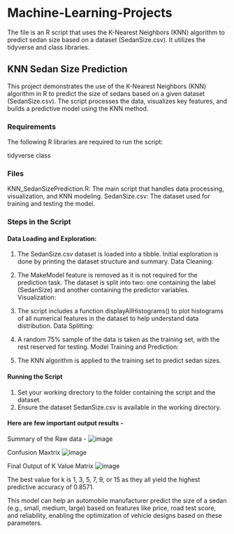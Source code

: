 # Machine-Learning-Projects

The file is an R script that uses the K-Nearest Neighbors (KNN) algorithm to predict sedan size based on a dataset (SedanSize.csv). It utilizes the tidyverse and class libraries. 

## KNN Sedan Size Prediction

This project demonstrates the use of the K-Nearest Neighbors (KNN) algorithm in R to predict the size of sedans based on a given dataset (SedanSize.csv). The script processes the data, visualizes key features, and builds a predictive model using the KNN method.

### Requirements
The following R libraries are required to run the script:

tidyverse
class

### Files
KNN_SedanSizePrediction.R: The main script that handles data processing, visualization, and KNN modeling.
SedanSize.csv: The dataset used for training and testing the model.

### Steps in the Script
#### Data Loading and Exploration:

1. The SedanSize.csv dataset is loaded into a tibble.
Initial exploration is done by printing the dataset structure and summary.
Data Cleaning:

2. The MakeModel feature is removed as it is not required for the prediction task.
The dataset is split into two: one containing the label (SedanSize) and another containing the predictor variables.
Visualization:

3. The script includes a function displayAllHistograms() to plot histograms of all numerical features in the dataset to help understand data distribution.
Data Splitting:

4. A random 75% sample of the data is taken as the training set, with the rest reserved for testing.
Model Training and Prediction:

5. The KNN algorithm is applied to the training set to predict sedan sizes.

#### Running the Script
1. Set your working directory to the folder containing the script and the dataset.
2. Ensure the dataset SedanSize.csv is available in the working directory.


#### Here are few important output results - 

Summary of the Raw data - 
![image](https://github.com/user-attachments/assets/aa7e953d-4a30-464d-a9ba-c7369f6681a6)

Confusion Maxtrix
![image](https://github.com/user-attachments/assets/6ac42e2a-98ee-4955-9155-e64075c588d6)

Final Output of K Value Matrix
![image](https://github.com/user-attachments/assets/997e71e9-8218-48f7-9a50-4b256d5a6eca)

The best value for k is 1, 3, 5, 7, 9, or 15 as they all yield the highest predictive accuracy of 0.8571.

This model can help an automobile manufacturer predict the size of a sedan (e.g., small, medium, large) based on features like price, road test score, and reliability, enabling the optimization of vehicle designs based on these parameters.



